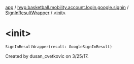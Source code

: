 [app](../../index.md) / [hwp.basketball.mobility.account.login.google.signin](../index.md) / [SignInResultWrapper](index.md) / [&lt;init&gt;](.)

# &lt;init&gt;

`SignInResultWrapper(result: GoogleSignInResult)`

Created by dusan_cvetkovic on 3/25/17.


